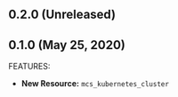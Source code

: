 ## 0.2.0 (Unreleased)
## 0.1.0 (May 25, 2020)

FEATURES:

* **New Resource:** `mcs_kubernetes_cluster`
